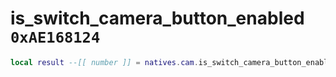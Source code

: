 # is_switch_camera_button_enabled `0xAE168124`

```lua
local result --[[ number ]] = natives.cam.is_switch_camera_button_enabled()
```